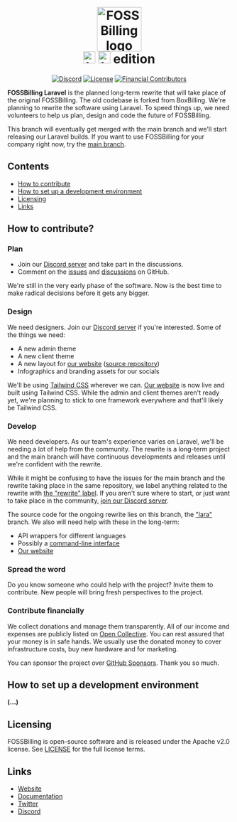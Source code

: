 <h1 align="center">
  <br>
  <a href="https://fossbilling.org/">
    <picture>
      <source media="(prefers-color-scheme: dark)" srcset="https://fossbilling.org/img/wordmark-white.png">
      <img alt="FOSSBilling logo" src="https://fossbilling.org/img/wordmark-black.png" height="100">
    </picture>
  </a>
  <br>
  <img alt="Laravel logomark" src="https://laravel.com/img/logomark.min.svg" height="27">
  <img alt="Laravel logotype" src="https://laravel.com/img/logotype.min.svg" height="27"> edition
</h1>

<div align="center">

[![Discord](https://img.shields.io/discord/747432407757488179?color=%237289FA&logo=discord&logoColor=%23FFF)](https://fossbilling.org/discord)
[![License](https://img.shields.io/badge/License-Apache%202.0-blue.svg)](https://opensource.org/licenses/Apache-2.0)
[![Financial Contributors](https://opencollective.com/fossbilling/tiers/badge.svg?color=brightgreen)](https://opencollective.com/fossbilling)

</div>

**FOSSBilling Laravel** is the planned long-term rewrite that will take place of the original FOSSBilling. The old codebase is forked from BoxBilling. We're planning to rewrite the software using Laravel. To speed things up, we need volunteers to help us plan, design and code the future of FOSSBilling.

This branch will eventually get merged with the main branch and we'll start releasing our Laravel builds. If you want to use FOSSBilling for your company right now, try the [main branch](https://github.com/FOSSBilling/FOSSBilling).

## Contents

- [How to contribute](#how-to-contribute)
- [How to set up a development environment](#how-to-set-up-a-development-environment)
- [Licensing](#licensing)
- [Links](#links)

## How to contribute?
### Plan
* Join our [Discord server](https://fossbilling.org/discord) and take part in the discussions.
* Comment on the [issues](https://github.com/FOSSBilling/FOSSBilling/issues) and [discussions](https://github.com/FOSSBilling/FOSSBilling/discussions) on GitHub.

We're still in the very early phase of the software. Now is the best time to make radical decisions before it gets any bigger.

### Design
We need designers. Join our [Discord server](https://fossbilling.org/discord) if you're interested. Some of the things we need:
* A new admin theme
* A new client theme
* A new layout for [our website](https://fossbilling.org) ([source repository](https://github.com/FOSSBilling/website))
* Infographics and branding assets for our socials

We'll be using [Tailwind CSS](https://tailwindcss.com/) wherever we can. [Our website](https://fossbilling.org) is now live and built using Tailwind CSS. While the admin and client themes aren't ready yet, we're planning to stick to one framework everywhere and that'll likely be Tailwind CSS.

### Develop
We need developers.
As our team's experience varies on Laravel, we'll be needing a lot of help from the community. The rewrite is a long-term project and the main branch will have continuous developments and releases until we're confident with the rewrite.

While it might be confusing to have the issues for the main branch and the rewrite taking place in the same repository, we label anything related to the rewrite with [the "rewrite" label](https://github.com/FOSSBilling/FOSSBilling/issues?q=is%3Aissue+is%3Aopen+sort%3Aupdated-desc+label%3Arewrite). If you aren't sure where to start, or just want to take place in the community, [join our Discord server](https://fossbilling.org/discord).

The source code for the ongoing rewrite lies on this branch, the ["lara"](https://github.com/FOSSBilling/FOSSBilling/tree/lara) branch. We also will need help with these in the long-term:

* API wrappers for different languages
* Possibly a [command-line interface](https://github.com/FOSSBilling/cli)
* [Our website](https://github.com/FOSSBilling/website)

### Spread the word
Do you know someone who could help with the project? Invite them to contribute. New people will bring fresh perspectives to the project.

### Contribute financially
We collect donations and manage them transparently. All of our income and expenses are publicly listed on [Open Collective](https://opencollective.com/FOSSBilling). You can rest assured that your money is in safe hands. We usually use the donated money to cover infrastructure costs, buy new hardware and for marketing.

You can sponsor the project over [GitHub Sponsors](https://github.com/sponsors/FOSSBilling). Thank you so much.

## How to set up a development environment
**(...)**

## Licensing

FOSSBilling is open-source software and is released under the Apache v2.0 license. See [LICENSE](https://github.com/fossbilling/fossbilling/blob/master/LICENSE) for the full license terms.

## Links

* [Website](https://www.fossbilling.org/)
* [Documentation](https://docs.fossbilling.org/)
* [Twitter](https://twitter.com/fossbilling/)
* [Discord](https://fossbilling.org/discord)
